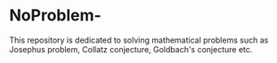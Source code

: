 # NoProblem-
This repository is dedicated to solving mathematical problems such as Josephus problem, Collatz conjecture, Goldbach's conjecture etc.
